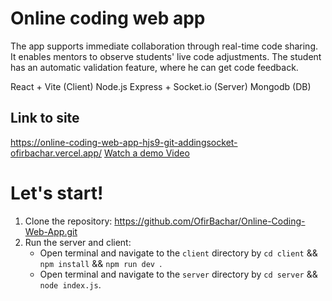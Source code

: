 # Online coding web app
The app supports immediate collaboration through real-time code sharing.
It enables mentors to observe students' live code adjustments.
The student has an automatic validation feature, where he can get code feedback.

React + Vite (Client)
Node.js Express + Socket.io (Server)
Mongodb (DB)

## Link to site
https://online-coding-web-app-hjs9-git-addingsocket-ofirbachar.vercel.app/
[Watch a demo Video](client/src/asserts/demoVideo.mp4)


# Let's start!
1. Clone the repository: https://github.com/OfirBachar/Online-Coding-Web-App.git
2. Run the server and client:
    - Open terminal and navigate to the `client` directory by `cd client` && `npm install` && `npm run dev `.
    - Open terminal and navigate to the `server` directory by `cd server` && `node index.js`.
